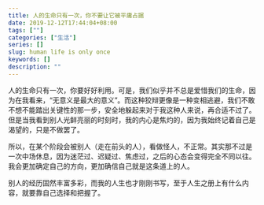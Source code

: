 ```yaml
---
title: 人的生命只有一次，你不要让它被平庸占据
date: 2019-12-12T17:44:04+08:00
tags: [""]
categories: ["生活"]
series: []
slug: human life is only once
keywords: []
description: ""
---
```


人的生命只有一次，你要好好利用。可是，我们似乎并不总是爱惜我们的生命，因为在我看来，“无意义是最大的意义”。而这种狡辩更像是一种变相逃避，我们不敢不想不能踏出关键性的那一步，安全地躲起来对于我这种人来说，再合适不过了。但是当我看到别人光鲜亮丽的时刻时，我的内心是焦灼的，因为我始终记着自己是渴望的，只是不做罢了。


所以，在某个阶段会被别人（走在前头的人），看做怪人，不正常。其实那不过是一次中场休息，因为迷茫过、迟疑过、焦虑过，之后的心态会变得完全不同以往。我会更加确定自己的方向，更加确信自己就是这条道上的人。


别人的经历固然丰富多彩，而我的人生也才刚刚书写，至于人生之册上有什么内容，就要靠自己选择和把握了。